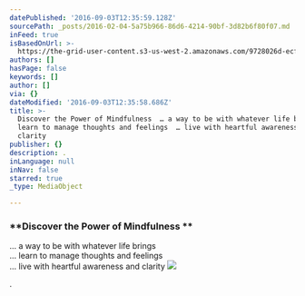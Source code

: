 ```yaml
---
datePublished: '2016-09-03T12:35:59.128Z'
sourcePath: _posts/2016-02-04-5a75b966-86d6-4214-90bf-3d82b6f80f07.md
inFeed: true
isBasedOnUrl: >-
  https://the-grid-user-content.s3-us-west-2.amazonaws.com/9728026d-ecf9-4864-94bf-68792634fd44.jpg
authors: []
hasPage: false
keywords: []
author: []
via: {}
dateModified: '2016-09-03T12:35:58.686Z'
title: >-
  Discover the Power of Mindfulness  … a way to be with whatever life brings  …
  learn to manage thoughts and feelings  … live with heartful awareness and
  clarity
publisher: {}
description: .
inLanguage: null
inNav: false
starred: true
_type: MediaObject

---
```

### **Discover the Power of Mindfulness **  
... a way to be with whatever life brings   
... learn to manage thoughts and feelings   
... live with heartful awareness and clarity
![](https://the-grid-user-content.s3-us-west-2.amazonaws.com/fdf21eae-dbb6-4901-a084-c9c7674ee187.jpg)

.
